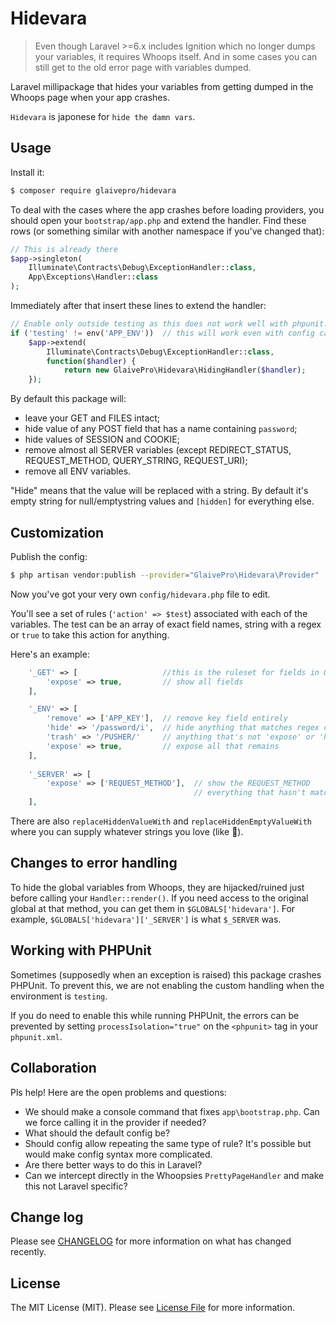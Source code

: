 # Hidevara

> Even though Laravel >=6.x includes Ignition which no longer dumps your variables, it requires Whoops itself. And in some cases you can still get to the old error page with variables dumped.

Laravel millipackage that hides your variables from getting dumped in the Whoops page when your app crashes.

`Hidevara` is japonese for `hide the damn vars`.

## Usage

Install it:

``` bash
$ composer require glaivepro/hidevara
```

To deal with the cases where the app crashes before loading providers, you should open your `bootstrap/app.php` and extend the handler. Find these rows (or something similar with another namespace if you've changed that):
```php
// This is already there
$app->singleton(
    Illuminate\Contracts\Debug\ExceptionHandler::class,
    App\Exceptions\Handler::class
);
```

Immediately after that insert these lines to extend the handler:
```php
// Enable only outside testing as this does not work well with phpunit... see below
if ('testing' != env('APP_ENV'))  // this will work even with config caching
	$app->extend(
		Illuminate\Contracts\Debug\ExceptionHandler::class,
		function($handler) {
			return new GlaivePro\Hidevara\HidingHandler($handler);
	});
```

By default this package will:

- leave your GET and FILES intact;
- hide value of any POST field that has a name containing `password`;
- hide values of SESSION and COOKIE;
- remove almost all SERVER variables (except REDIRECT_STATUS, REQUEST_METHOD, QUERY_STRING, REQUEST_URI);
- remove all ENV variables.

"Hide" means that the value will be replaced with a string. By default it's empty string for null/emptystring values and `[hidden]` for everything else.

## Customization

Publish the config:

``` bash
$ php artisan vendor:publish --provider="GlaivePro\Hidevara\Provider"
```

Now you've got your very own `config/hidevara.php` file to edit. 

You'll see a set of rules (`'action' => $test`) associated with each of the variables. The test can be an array of exact field names, string with a regex or `true` to take this action for anything.

Here's an example:

```php
	'_GET' => [                   //this is the ruleset for fields in GET
		'expose' => true,         // show all fields
	],

	'_ENV' => [
		'remove' => ['APP_KEY'],  // remove key field entirely
		'hide' => '/password/i',  // hide anything that matches regex contains password
		'trash' => '/PUSHER/'     // anything that's not 'expose' or 'hide' will remove matched fields
		'expose' => true,         // expose all that remains
	],
	
	'_SERVER' => [
		'expose' => ['REQUEST_METHOD'],  // show the REQUEST_METHOD
		                                 // everything that hasn't matched a rule will be removed
	],
```

There are also `replaceHiddenValueWith` and `replaceHiddenEmptyValueWith` where you can supply whatever strings you love (like 🍑).

## Changes to error handling

To hide the global variables from Whoops, they are hijacked/ruined just before calling your `Handler::render()`. If you need access to the original global at that method, you can get them in `$GLOBALS['hidevara']`. For example, `$GLOBALS['hidevara']['_SERVER']` is what `$_SERVER` was.

## Working with PHPUnit

Sometimes (supposedly when an exception is raised) this package crashes PHPUnit. To prevent this, we are not enabling the custom handling when the environment is `testing`.

If you do need to enable this while running PHPUnit, the errors can be prevented by setting `processIsolation="true"` on the `<phpunit>` tag in your `phpunit.xml`.

## Collaboration

Pls help! Here are the open problems and questions:

- We should make a console command that fixes `app\bootstrap.php`. Can we force calling it in the provider if needed?
- What should the default config be?
- Should config allow repeating the same type of rule? It's possible but would make config syntax more complicated.
- Are there better ways to do this in Laravel? 
- Can we intercept directly in the Whoopsies `PrettyPageHandler` and make this not Laravel specific?

## Change log

Please see [CHANGELOG](CHANGELOG.md) for more information on what has changed recently.

## License

The MIT License (MIT). Please see [License File](LICENSE.md) for more information.

[link-packagist]: https://packagist.org/packages/GlaivePro/Ajaxable
[link-author]: https://github.com/tontonsb
[link-contributors]: ../../contributors
